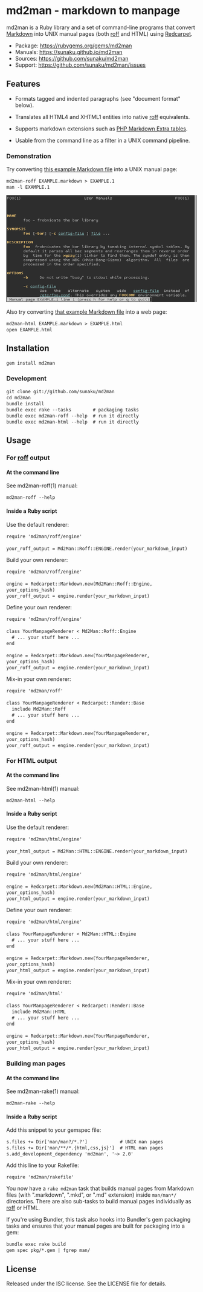 # md2man - markdown to manpage

md2man is a Ruby library and a set of command-line programs that convert
[Markdown] into UNIX manual pages (both [roff] and HTML) using [Redcarpet].

* Package: <https://rubygems.org/gems/md2man>
* Manuals: <https://sunaku.github.io/md2man>
* Sources: <https://github.com/sunaku/md2man>
* Support: <https://github.com/sunaku/md2man/issues>

## Features

  * Formats tagged and indented paragraphs (see "document format" below).

  * Translates all HTML4 and XHTML1 entities into native [roff] equivalents.

  * Supports markdown extensions such as [PHP Markdown Extra tables][tables].

  * Usable from the command line as a filter in a UNIX command pipeline.

### Demonstration

Try converting [this example Markdown file][example] into a UNIX manual page:

    md2man-roff EXAMPLE.markdown > EXAMPLE.1
    man -l EXAMPLE.1

![Obligatory screenshot of md2man(1) in action!](EXAMPLE.png)

Also try converting [that example Markdown file][example] into a web page:

    md2man-html EXAMPLE.markdown > EXAMPLE.html
    open EXAMPLE.html

## Installation

    gem install md2man

### Development

    git clone git://github.com/sunaku/md2man
    cd md2man
    bundle install
    bundle exec rake --tasks        # packaging tasks
    bundle exec md2man-roff --help  # run it directly
    bundle exec md2man-html --help  # run it directly

## Usage

### For [roff] output

#### At the command line

See md2man-roff(1) manual:

    md2man-roff --help

#### Inside a Ruby script

Use the default renderer:

    require 'md2man/roff/engine'

    your_roff_output = Md2Man::Roff::ENGINE.render(your_markdown_input)

Build your own renderer:

    require 'md2man/roff/engine'

    engine = Redcarpet::Markdown.new(Md2Man::Roff::Engine, your_options_hash)
    your_roff_output = engine.render(your_markdown_input)

Define your own renderer:

    require 'md2man/roff/engine'

    class YourManpageRenderer < Md2Man::Roff::Engine
      # ... your stuff here ...
    end

    engine = Redcarpet::Markdown.new(YourManpageRenderer, your_options_hash)
    your_roff_output = engine.render(your_markdown_input)

Mix-in your own renderer:

    require 'md2man/roff'

    class YourManpageRenderer < Redcarpet::Render::Base
      include Md2Man::Roff
      # ... your stuff here ...
    end

    engine = Redcarpet::Markdown.new(YourManpageRenderer, your_options_hash)
    your_roff_output = engine.render(your_markdown_input)

### For HTML output

#### At the command line

See md2man-html(1) manual:

    md2man-html --help

#### Inside a Ruby script

Use the default renderer:

    require 'md2man/html/engine'

    your_html_output = Md2Man::HTML::ENGINE.render(your_markdown_input)

Build your own renderer:

    require 'md2man/html/engine'

    engine = Redcarpet::Markdown.new(Md2Man::HTML::Engine, your_options_hash)
    your_html_output = engine.render(your_markdown_input)

Define your own renderer:

    require 'md2man/html/engine'

    class YourManpageRenderer < Md2Man::HTML::Engine
      # ... your stuff here ...
    end

    engine = Redcarpet::Markdown.new(YourManpageRenderer, your_options_hash)
    your_html_output = engine.render(your_markdown_input)

Mix-in your own renderer:

    require 'md2man/html'

    class YourManpageRenderer < Redcarpet::Render::Base
      include Md2Man::HTML
      # ... your stuff here ...
    end

    engine = Redcarpet::Markdown.new(YourManpageRenderer, your_options_hash)
    your_html_output = engine.render(your_markdown_input)

### Building man pages

#### At the command line

See md2man-rake(1) manual:

    md2man-rake --help

#### Inside a Ruby script

Add this snippet to your gemspec file:

    s.files += Dir['man/man?/*.?']            # UNIX man pages
    s.files += Dir['man/**/*.{html,css,js}']  # HTML man pages
    s.add_development_dependency 'md2man', '~> 2.0'

Add this line to your Rakefile:

    require 'md2man/rakefile'

You now have a `rake md2man` task that builds manual pages from Markdown files
(with ".markdown", ".mkd", or ".md" extension) inside `man/man*/` directories.
There are also sub-tasks to build manual pages individually as [roff] or HTML.

If you're using Bundler, this task also hooks into Bundler's gem packaging
tasks and ensures that your manual pages are built for packaging into a gem:

    bundle exec rake build
    gem spec pkg/*.gem | fgrep man/

## License

Released under the ISC license.  See the LICENSE file for details.

[roff]: http://troff.org
[Markdown]: http://daringfireball.net/projects/markdown/
[Redcarpet]: https://github.com/vmg/redcarpet
[example]: https://raw.github.com/sunaku/md2man/master/EXAMPLE.markdown
[tables]: http://michelf.com/projects/php-markdown/extra/#table
